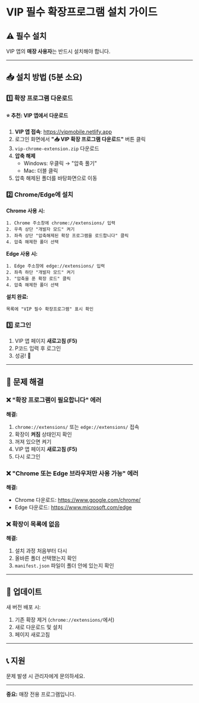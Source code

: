 # VIP 필수 확장프로그램 설치 가이드

## ⚠️ 필수 설치
VIP 앱의 **매장 사용자**는 반드시 설치해야 합니다.

---

## 📥 설치 방법 (5분 소요)

### 1️⃣ 확장 프로그램 다운로드

#### ⭐ 추천: VIP 앱에서 다운로드

1. **VIP 앱 접속**: https://vipmobile.netlify.app
2. 로그인 화면에서 **"📥 VIP 확장 프로그램 다운로드"** 버튼 클릭
3. `vip-chrome-extension.zip` 다운로드
4. **압축 해제**
   - Windows: 우클릭 → "압축 풀기"
   - Mac: 더블 클릭
5. 압축 해제된 폴더를 바탕화면으로 이동

### 2️⃣ Chrome/Edge에 설치

**Chrome 사용 시:**
```
1. Chrome 주소창에 chrome://extensions/ 입력
2. 우측 상단 "개발자 모드" 켜기
3. 좌측 상단 "압축해제된 확장 프로그램을 로드합니다" 클릭
4. 압축 해제한 폴더 선택
```

**Edge 사용 시:**
```
1. Edge 주소창에 edge://extensions/ 입력
2. 좌측 하단 "개발자 모드" 켜기
3. "압축을 푼 확장 로드" 클릭
4. 압축 해제한 폴더 선택
```

**설치 완료:**
```
목록에 "VIP 필수 확장프로그램" 표시 확인
```

### 3️⃣ 로그인

1. VIP 앱 페이지 **새로고침 (F5)**
2. P코드 입력 후 로그인
3. 성공! 🎉

---

## 🔧 문제 해결

### ❌ "확장 프로그램이 필요합니다" 에러

**해결:**
1. `chrome://extensions/` 또는 `edge://extensions/` 접속
2. 확장이 **켜짐** 상태인지 확인
3. 꺼져 있으면 켜기
4. VIP 앱 페이지 **새로고침 (F5)**
5. 다시 로그인

### ❌ "Chrome 또는 Edge 브라우저만 사용 가능" 에러

**해결:**
- Chrome 다운로드: https://www.google.com/chrome/
- Edge 다운로드: https://www.microsoft.com/edge

### ❌ 확장이 목록에 없음

**해결:**
1. 설치 과정 처음부터 다시
2. 올바른 폴더 선택했는지 확인
3. `manifest.json` 파일이 폴더 안에 있는지 확인

---

## 🔄 업데이트

새 버전 배포 시:
1. 기존 확장 제거 (`chrome://extensions/`에서)
2. 새로 다운로드 및 설치
3. 페이지 새로고침

---

## 📞 지원
문제 발생 시 관리자에게 문의하세요.

---

**중요:** 매장 전용 프로그램입니다.
